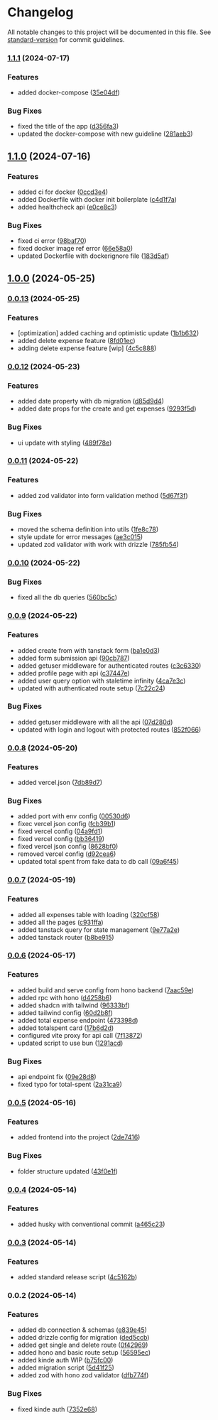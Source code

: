 # Changelog

All notable changes to this project will be documented in this file. See [standard-version](https://github.com/conventional-changelog/standard-version) for commit guidelines.

### [1.1.1](https://github.com/RilusMahmud/bun-hono-expense-app/compare/v1.1.0...v1.1.1) (2024-07-17)


### Features

* added docker-compose ([35e04df](https://github.com/RilusMahmud/bun-hono-expense-app/commit/35e04df8052b7e82b09b378511478b7fda60011a))


### Bug Fixes

* fixed the title of the app ([d356fa3](https://github.com/RilusMahmud/bun-hono-expense-app/commit/d356fa32f576dd8c621ba2b316ee02ec13f1f961))
* updated the docker-compose with new guideline ([281aeb3](https://github.com/RilusMahmud/bun-hono-expense-app/commit/281aeb391d4fe29ec3723f259c6570a1091656b3))

## [1.1.0](https://github.com/RilusMahmud/bun-hono-expense-app/compare/v1.0.0...v1.1.0) (2024-07-16)


### Features

* added ci for docker ([0ccd3e4](https://github.com/RilusMahmud/bun-hono-expense-app/commit/0ccd3e45d280b24290c63947463f97dea5cc7284))
* added Dockerfile with docker init boilerplate ([c4d1f7a](https://github.com/RilusMahmud/bun-hono-expense-app/commit/c4d1f7a5e8c7e0842053142abdef0c4b17209609))
* added healthcheck api ([e0ce8c3](https://github.com/RilusMahmud/bun-hono-expense-app/commit/e0ce8c34532e8719aefea416ebe19200e53162e6))


### Bug Fixes

* fixed ci error ([98baf70](https://github.com/RilusMahmud/bun-hono-expense-app/commit/98baf7017c931b5f273943b06cd5a35eed290669))
* fixed docker image ref error ([66e58a0](https://github.com/RilusMahmud/bun-hono-expense-app/commit/66e58a0ebb0627b3f8dda3f1d828268918a2a163))
* updated Dockerfile with dockerignore file ([183d5af](https://github.com/RilusMahmud/bun-hono-expense-app/commit/183d5afa3fac11ce8b927f02ad47a5d19e0490bd))

## [1.0.0](https://github.com/RilusMahmud/bun-hono-expense-app/compare/v0.0.13...v1.0.0) (2024-05-25)

### [0.0.13](https://github.com/RilusMahmud/bun-hono-expense-app/compare/v0.0.12...v0.0.13) (2024-05-25)


### Features

* [optimization] added caching and optimistic update ([1b1b632](https://github.com/RilusMahmud/bun-hono-expense-app/commit/1b1b632dcd83c92fd66da4db6850889120555c17))
* added delete expense feature ([8fd01ec](https://github.com/RilusMahmud/bun-hono-expense-app/commit/8fd01ecbb636b78f7beb10135bf2a61779fcc091))
* adding delete expense feature [wip] ([4c5c888](https://github.com/RilusMahmud/bun-hono-expense-app/commit/4c5c888f62f3a197bdb2a1997f59f0e637cc91df))

### [0.0.12](https://github.com/RilusMahmud/bun-hono-expense-app/compare/v0.0.11...v0.0.12) (2024-05-23)


### Features

* added date property with db migration ([d85d9d4](https://github.com/RilusMahmud/bun-hono-expense-app/commit/d85d9d411faa6729f9308dbd52d33c67d2f5bb4a))
* added date props for the create and get expenses ([9293f5d](https://github.com/RilusMahmud/bun-hono-expense-app/commit/9293f5d4d6e6e34e211d24fd143083eb693da792))


### Bug Fixes

* ui update with styling ([489f78e](https://github.com/RilusMahmud/bun-hono-expense-app/commit/489f78e80a4d28ee0b28a21848d5ff3e072d0aba))

### [0.0.11](https://github.com/RilusMahmud/bun-hono-expense-app/compare/v0.0.10...v0.0.11) (2024-05-22)


### Features

* added zod validator into form validation method ([5d67f3f](https://github.com/RilusMahmud/bun-hono-expense-app/commit/5d67f3fb324f2785c1551bd4196a592e5805b35e))


### Bug Fixes

* moved the schema definition into utils ([1fe8c78](https://github.com/RilusMahmud/bun-hono-expense-app/commit/1fe8c7885e5097b04ceb32457273caaaddf095d9))
* style update for error messages ([ae3c015](https://github.com/RilusMahmud/bun-hono-expense-app/commit/ae3c015e0790099a84bb81002ac3cdd8ddd4f814))
* updated zod validator with work with drizzle ([785fb54](https://github.com/RilusMahmud/bun-hono-expense-app/commit/785fb54c1b1b67b0be3065f76c36a7537fe51d4d))

### [0.0.10](https://github.com/RilusMahmud/bun-hono-expense-app/compare/v0.0.9...v0.0.10) (2024-05-22)


### Bug Fixes

* fixed all the db queries ([560bc5c](https://github.com/RilusMahmud/bun-hono-expense-app/commit/560bc5c007a7f7ea6c4e7687e9150ae24f86fa10))

### [0.0.9](https://github.com/RilusMahmud/bun-hono-expense-app/compare/v0.0.8...v0.0.9) (2024-05-22)


### Features

* added create from with tanstack form ([ba1e0d3](https://github.com/RilusMahmud/bun-hono-expense-app/commit/ba1e0d362918c336616c90b7e3100541f8a95ad6))
* added form submission api ([90cb787](https://github.com/RilusMahmud/bun-hono-expense-app/commit/90cb7872e224f5967f7c069851aa386292f40e17))
* added getuser middleware for authenticated routes ([c3c6330](https://github.com/RilusMahmud/bun-hono-expense-app/commit/c3c6330e98be69604956dfc3b92275203713718d))
* added profile page with api ([c37447e](https://github.com/RilusMahmud/bun-hono-expense-app/commit/c37447e005a4d778ab2be9c67b1c74254a15e2a8))
* added user query option with staletime infinity ([4ca7e3c](https://github.com/RilusMahmud/bun-hono-expense-app/commit/4ca7e3c84f47d416b58a9f74b593ae33027553b8))
* updated with authenticated route setup ([7c22c24](https://github.com/RilusMahmud/bun-hono-expense-app/commit/7c22c2482f315ca8169e2d5be8ffef6096ca2195))


### Bug Fixes

* added getuser middleware with all the api ([07d280d](https://github.com/RilusMahmud/bun-hono-expense-app/commit/07d280dc5c8dc7824cae0cf6a6d9ce6fa100e7b8))
* updated with login and logout with protected routes ([852f066](https://github.com/RilusMahmud/bun-hono-expense-app/commit/852f0660d554f87be7a9edfb2c0946d91ac14345))

### [0.0.8](https://github.com/RilusMahmud/bun-hono-expense-app/compare/v0.0.7...v0.0.8) (2024-05-20)


### Features

* added vercel.json ([7db89d7](https://github.com/RilusMahmud/bun-hono-expense-app/commit/7db89d7fe038ed22a31beead04e53f9282e4e54d))


### Bug Fixes

* added port with env config ([00530d6](https://github.com/RilusMahmud/bun-hono-expense-app/commit/00530d6d588e055024aff37f0e2c568455cda9b2))
* fixec vercel json config ([fcb39b1](https://github.com/RilusMahmud/bun-hono-expense-app/commit/fcb39b166b51a8a81cb988ce49143df519e75ddc))
* fixed vercel config ([04a9fd1](https://github.com/RilusMahmud/bun-hono-expense-app/commit/04a9fd107bd9cc3ea1c05a1cde1038202dc0755c))
* fixed vercel config ([bb36419](https://github.com/RilusMahmud/bun-hono-expense-app/commit/bb364199bddc12cc0d1f2ae5a22af433c2e71f80))
* fixed vercel json config ([8628bf0](https://github.com/RilusMahmud/bun-hono-expense-app/commit/8628bf0cee1bac6a1c665dab3118d9342cd9a887))
* removed vercel config ([d92cea6](https://github.com/RilusMahmud/bun-hono-expense-app/commit/d92cea624950c049c31b1f5a2c5ff6001b5e7f33))
* updated total spent from fake data to db call ([09a6f45](https://github.com/RilusMahmud/bun-hono-expense-app/commit/09a6f45a6080ffe6b5cdf6d93dff1355e0c8bd72))

### [0.0.7](https://github.com/RilusMahmud/bun-hono-expense-app/compare/v0.0.6...v0.0.7) (2024-05-19)


### Features

* added all expenses table with loading ([320cf58](https://github.com/RilusMahmud/bun-hono-expense-app/commit/320cf58bf4f1634ce301790fbaa8be1a588e84a7))
* added all the pages ([c931ffa](https://github.com/RilusMahmud/bun-hono-expense-app/commit/c931ffa33e5835fadab642fddf654f2e86a35e58))
* added tanstack query for state management ([9e77a2e](https://github.com/RilusMahmud/bun-hono-expense-app/commit/9e77a2e67a36eabc7df93866d8165a2eb403de74))
* added tanstack router ([b8be915](https://github.com/RilusMahmud/bun-hono-expense-app/commit/b8be9158f0edc1591c219552d3657ee72af62ea5))

### [0.0.6](https://github.com/RilusMahmud/bun-hono-expense-app/compare/v0.0.5...v0.0.6) (2024-05-17)


### Features

* added build and serve config from hono backend ([7aac59e](https://github.com/RilusMahmud/bun-hono-expense-app/commit/7aac59e952be4737f3a7ecb70d2c819f93b8774c))
* added rpc with hono ([d4258b6](https://github.com/RilusMahmud/bun-hono-expense-app/commit/d4258b69ea0f26cd241dae8707604b33e6c73a4b))
* added shadcn with tailwind ([96333bf](https://github.com/RilusMahmud/bun-hono-expense-app/commit/96333bff63a3e213eab14dc1568481c8b2720da3))
* added tailwind config ([60d2b8f](https://github.com/RilusMahmud/bun-hono-expense-app/commit/60d2b8fe038bc5deaea5aca641b1f8a53732ffa9))
* added total expense endpoint ([473398d](https://github.com/RilusMahmud/bun-hono-expense-app/commit/473398dc8577fcf3670313136f52537adc18b7c1))
* added totalspent card ([17b6d2d](https://github.com/RilusMahmud/bun-hono-expense-app/commit/17b6d2d4624c9792e426586fb64709dd78f8bfa2))
* configured vite proxy for api call ([7f13872](https://github.com/RilusMahmud/bun-hono-expense-app/commit/7f13872c5fcb0b2b32ad5f783c599c51de43a624))
* updated script to use bun ([1291acd](https://github.com/RilusMahmud/bun-hono-expense-app/commit/1291acd5c50611d4307d8a71e11f9aa849cabc9d))


### Bug Fixes

* api endpoint fix ([09e28d8](https://github.com/RilusMahmud/bun-hono-expense-app/commit/09e28d86077b3f06a1167a284e3808dfbf9c0c7f))
* fixed typo for total-spent ([2a31ca9](https://github.com/RilusMahmud/bun-hono-expense-app/commit/2a31ca92429e9e205657b1ead17389bb901563ca))

### [0.0.5](https://github.com/RilusMahmud/bun-hono-expense-app/compare/v0.0.4...v0.0.5) (2024-05-16)


### Features

* added frontend into the project ([2de7416](https://github.com/RilusMahmud/bun-hono-expense-app/commit/2de74161487505f9fbb87f8e7a7a6cd631bb579f))


### Bug Fixes

* folder structure updated ([43f0e1f](https://github.com/RilusMahmud/bun-hono-expense-app/commit/43f0e1f4eaf26eeb176fad107dbb42c165c46852))

### [0.0.4](https://github.com/RilusMahmud/bun-hono-expense-app/compare/v0.0.3...v0.0.4) (2024-05-14)


### Features

* added husky with conventional commit ([a465c23](https://github.com/RilusMahmud/bun-hono-expense-app/commit/a465c23b8a1c02d00352cb04f785cbe7773e8d26))

### [0.0.3](https://github.com/RilusMahmud/bun-hono-expense-app/compare/v0.0.2...v0.0.3) (2024-05-14)


### Features

* added standard release script ([4c5162b](https://github.com/RilusMahmud/bun-hono-expense-app/commit/4c5162b0a584bb0a58d6597748807bb3abe9caed))

### 0.0.2 (2024-05-14)


### Features

* added db connection & schemas ([e839e45](https://github.com/RilusMahmud/bun-hono-expense-app/commit/e839e45770e53e8dacd2d183edf60419c4cead70))
* added drizzle config for migration ([ded5ccb](https://github.com/RilusMahmud/bun-hono-expense-app/commit/ded5ccbe46fa94c41575d991c894d09fdde084b9))
* added get single and delete route ([0f42969](https://github.com/RilusMahmud/bun-hono-expense-app/commit/0f42969944471bef6fbaf818da188b09b660c042))
* added hono and basic route setup ([56595ec](https://github.com/RilusMahmud/bun-hono-expense-app/commit/56595ec56fd9d30cd28bfc20f8cbbf0d0da5c700))
* added kinde auth WIP ([b75fc00](https://github.com/RilusMahmud/bun-hono-expense-app/commit/b75fc00b2f7dacf1e17a72f76f1f9e8c5828fe22))
* added migration script ([5d41f25](https://github.com/RilusMahmud/bun-hono-expense-app/commit/5d41f25d8fd93254f1256aac6f295d2ab528da65))
* added zod with hono zod validator ([dfb774f](https://github.com/RilusMahmud/bun-hono-expense-app/commit/dfb774ffe7104d9144c3a8b890a15d868cafe3f7))


### Bug Fixes

* fixed kinde auth ([7352e68](https://github.com/RilusMahmud/bun-hono-expense-app/commit/7352e686e41aacfb44e497e58f7d5970726a38dd))
